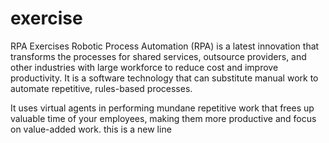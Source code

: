 # exercise
RPA Exercises
Robotic Process Automation (RPA) is a latest innovation that transforms the processes for shared services, outsource providers, and other industries with large workforce to reduce cost and improve productivity. It is a software technology that can substitute manual work to automate repetitive, rules-based processes.

It uses virtual agents in performing mundane repetitive work that frees up valuable time of your employees, making them more productive and focus on value-added work.
this is a new line
